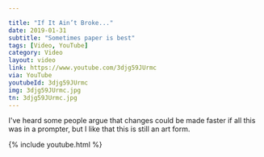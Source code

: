 ```yaml
---

title: "If It Ain’t Broke..."
date: 2019-01-31
subtitle: "Sometimes paper is best"
tags: [Video, YouTube]
category: Video
layout: video
link: https://www.youtube.com/3djg59JUrmc
via: YouTube
youtubeId: 3djg59JUrmc
img: 3djg59JUrmc.jpg
tn: 3djg59JUrmc.jpg
---
```


I've heard some people argue that changes could be made faster if all this was in a prompter, but I like that this is still an art form.

<!-- more --> 

{% include youtube.html %}
